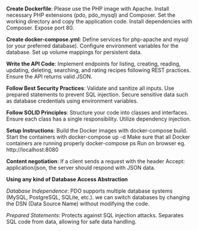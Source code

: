 **Create Dockerfile**:
Please use the PHP image with Apache.
Install necessary PHP extensions (pdo, pdo_mysql) and Composer.
Set the working directory and copy the application code.
Install dependencies with Composer.
Expose port 80.


**Create docker-compose.yml**:
Define services for php-apache and mysql (or your preferred database).
Configure environment variables for the database.
Set up volume mappings for persistent data.


**Write the API Code**:
Implement endpoints for listing, creating, reading, updating, deleting, searching, and rating recipes following REST practices.
Ensure the API returns valid JSON.

**Follow Best Security Practices**:
Validate and sanitize all inputs.
Use prepared statements to prevent SQL injection.
Secure sensitive data such as database credentials using environment variables.

**Follow SOLID Principles**:
Structure your code into classes and interfaces.
Ensure each class has a single responsibility.
Utilize dependency injection.

**Setup Instructions**:
Build the Docker images with docker-compose build.
Start the containers with docker-compose up -d
Make sure that all Docker containers are running properly docker-compose ps
Run on browser  eg. http://localhost:8080

**Content negotiation**:
If a client sends a request with the header Accept: application/json, the server should respond with JSON data.

**Using any kind of Database Access Abstraction**

*Database Independence*:
PDO supports multiple database systems (MySQL, PostgreSQL, SQLite, etc.).
we can switch databases by changing the DSN (Data Source Name) without modifying the code.

*Prepared Statements*:
Protects against SQL injection attacks.
Separates SQL code from data, allowing for safe data handling.
